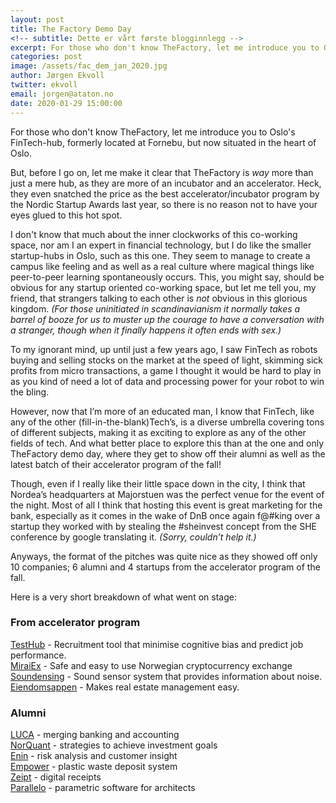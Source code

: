 ```yaml
---
layout: post
title: The Factory Demo Day
<!-- subtitle: Dette er vårt første blogginnlegg -->
excerpt: For those who don't know TheFactory, let me introduce you to Oslo's FinTech-hub, formerly located at Fornebu but now situated in the heart of Oslo. <br/><br/> But, before I go on, let me make it clear that TheFactory is <I>way</I> more than just a mere hub, as they are more of an incubator and an accelerator. Heck, they even snatched the price as the best accelerator/incubator program by the Nordic Startup Awards last year, so there is no reason not to have your eyes glued to this hot spot.
categories: post
image: /assets/fac_dem_jan_2020.jpg
author: Jørgen Ekvoll
twitter: ekvoll
email: jorgen@ataton.no
date: 2020-01-29 15:00:00
---
```


For those who don't know TheFactory, let me introduce you to Oslo's FinTech-hub, formerly located at Fornebu, but now situated in the heart of Oslo.

But, before I go on, let me make it clear that TheFactory is _way_ more than just a mere hub, as they are more of an incubator and an accelerator. Heck, they even snatched the price as the best accelerator/incubator program by the Nordic Startup Awards last year, so there is no reason not to have your eyes glued to this hot spot. 

I don't know that much about the inner clockworks of this co-working space, nor am I an expert in financial technology, but I do like the smaller startup-hubs in Oslo, such as this one. They seem to manage to create a campus like feeling and as well as a real culture where magical things like peer-to-peer learning spontaneously occurs. This, you might say, should be obvious for any startup oriented co-working space, but let me tell you, my friend, that strangers talking to each other is _not_ obvious in this glorious kingdom. _(For those uninitiated in scandinavianism it normally takes a barrel of booze for us to muster up the courage to have a conversation with a stranger, though when it finally happens it often ends with sex.)_

To my ignorant mind, up until just a few years ago, I saw FinTech as robots buying and selling stocks on the market at the speed of light, skimming sick profits from micro transactions, a game I thought it would be hard to play in as you kind of need a lot of data and processing power for your robot to win the bling.

However, now that I’m more of an educated man, I know that FinTech, like any of the other (fill-in-the-blank)Tech’s, is a diverse umbrella covering tons of different subjects, making it as exciting to explore as any of the other fields of tech. And what better place to explore this than at the one and only TheFactory demo day, where they get to show off their alumni as well as the latest batch of their accelerator program of the fall!

Though, even if I really like their little space down in the city, I think that Nordea’s headquarters at Majorstuen was the perfect venue for the event of the night. Most of all I think that hosting this event is great marketing for the bank, especially as it comes in the wake of DnB once again f@#king over a startup they worked with by stealing the #sheinvest concept from the SHE conference by google translating it. _(Sorry, couldn’t help it.)_

Anyways, the format of the pitches was quite nice as they showed off only 10 companies; 6 alumni and 4 startups from the accelerator program of the fall.

Here is a very short breakdown of what went on stage: 

### From accelerator program

<a href="https://www.testhub.tech" target="_blank" rel="nofollow">TestHub</a> - Recruitment tool that minimise cognitive bias and predict job performance.<br/>
<a href="https://miraiex.com" target="_blank" rel="nofollow">MiraiEx</a> - Safe and easy to use Norwegian cryptocurrency exchange<br/>
<a href="https://soundsensing.no/" target="_blank" rel="nofollow">Soundensing</a> - Sound sensor system that provides information about noise.<br/>
<a href="https://eiendomsappen.com" target="_blank" rel="nofollow">Eiendomsappen</a> - Makes real estate management easy.

### Alumni
<a href="https://www.lucalabs.com/" target="_blank" rel="nofollow">LUCA</a> - merging banking and accounting<br/>
<a href="https://www.lucalabs.com/" target="_blank" rel="nofollow">NorQuant</a> - strategies to achieve investment goals<br/>
<a href="https://www.enin.ai/" target="_blank" rel="nofollow">Enin</a> - risk analysis and customer insight<br/>
<a href="https://empower.eco" target="_blank" rel="nofollow">Empower</a> - plastic waste deposit system<br/>
<a href="https://www.zeipt.com" target="_blank" rel="nofollow">Zeipt</a> - digital receipts<br/>
<a href="https://www.parallelo.io" target="_blank" rel="nofollow">Parallelo</a> - parametric software for architects<br/>







